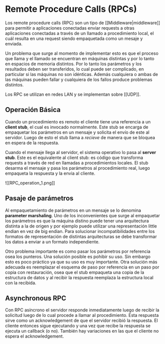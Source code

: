 # Remote Procedure Calls (RPCs)
Los remote procedure calls (RPC) son un tipo de [[Middleware|middleware]] para permitir a aplicaciones conectadas enviar requests a otras aplicaciones conectadas a través de un llamado a procedimiento local, el cuál resulta en una request siendo empaquetada como un mesaje y enviada.

Un problema que surge al momento de implementar esto es que el proceso que llama y el llamado se encuentran en máquinas distintas y por lo tanto en espacios de memoria distintos. Por lo tanto los parámetros y los resultados deben ser transferidos, lo cual puede ser complicado, en particular si las máquinas no son idénticas. Además cualquiera o ambas de las máquinas pueden fallar y cualquiera de los fallos produce problemas distintos.

Los RPC se utilizan en redes LAN y se implementan sobre [[UDP]].

## Operación Básica
 Cuando un procedimiento es remoto el cliente tiene una referencia a un **client stub**, el cual es invocado normalmente. Este stub se encarga de empaquetar los parámetros en un mensaje y solicita el envío de este al servidor. Luego de esto el stub llama a *recieve* de manera que se bloquea en espera de la respuesta.
 
 Cuando el mensaje llega al servidor, el sistema operativo lo pasa al **server stub**. Este es el equivalente al client stub: es código que transforma requests a través de red en llamadas a procedimientos locales. El stub desarma el mensaje y pasa los parámetros al procedimiento real, luego empaqueta la respuesta y la envia al cliente.
 
 ![[RPC_operation_1.png]]
 
 ## Pasaje de parámetros
 Al empaquetamiento de parámetros en un mensaje se lo denomina **parameter marshaling**. Uno de los inconvenientes que surge al empaquetar los parámetros es que la máquina distino puede tener una arquitectura distinta a la de origen y por ejemplo puede utilizar una representación little endian en vez de big endian. Para solucionar incompatibilidades entre los formatos de representación de distintas arquitecturas se debe transformar los datos a enviar a un formato independiente.
 
 Otro problema importante es como pasar los parámetros por referencia osea los punteros. Una solución posible es pohibir su uso. Sin embargo esto es poco práctico ya que su uso es muy importante. Otra solución más adecuada es reemplazar el esquema de paso por referencia en un paso por copia con restauración, osea que el stub empaqueta una copia de la estructura de datos y al recibir la respuesta reemplaza la estructura local con la recibida.
 
 ## Asynchronous RPC
 Con RPC asíncrono el servidor responde inmediatamente luego de recibir la solicitud luego de lo cual procede a llamar al procedimiento. Esta respuesta sirve como un acknowledgement de que el servidor recibió la respuesta. El cliente entonces sigue ejecutando y una vez que recibe la respuesta se ejecuta un callback (o no). También hay variaciones en las que el cliente no espera el acknowledgement.
